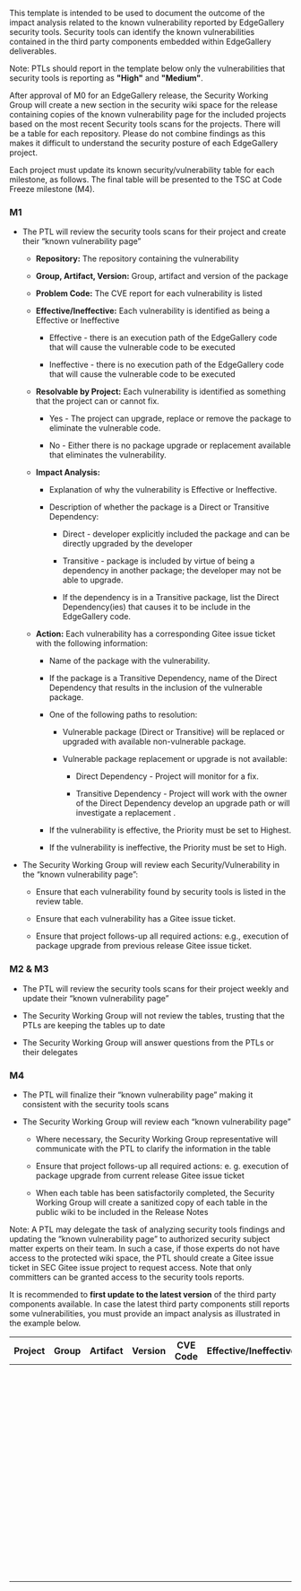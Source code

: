 This template is intended to be used to document the outcome of the impact analysis related to the known vulnerability reported by EdgeGallery security tools. Security tools can identify the known vulnerabilities contained in the third party components embedded within EdgeGallery deliverables.

Note: PTLs should report in the template below only the vulnerabilities that security tools is reporting as **"High"** and **"Medium"**.

After approval of M0 for an EdgeGallery release, the Security Working Group will create a new section in the security wiki space for the release containing copies of the known vulnerability page for the included projects based on the most recent Security tools scans for the projects. There will be a table for each repository. Please do not combine findings as this makes it difficult to understand the security posture of each EdgeGallery project.

Each project must update its known security/vulnerability table for each milestone, as follows. The final table will be presented to the TSC at Code Freeze milestone (M4).

### M1

*   The PTL will review the security tools scans for their project and create their “known vulnerability page”

    *   **Repository:** The repository containing the vulnerability

    *   **Group, Artifact, Version:** Group, artifact and version of the package

    *   **Problem Code:** The CVE report for each vulnerability is listed

    *   **Effective/Ineffective:** Each vulnerability is identified as being a Effective or Ineffective

        *   Effective - there is an execution path of the EdgeGallery code that will cause the vulnerable code to be executed

        *   Ineffective - there is no execution path of the EdgeGallery code that will cause the vulnerable code to be executed

    *   **Resolvable by Project:** Each vulnerability is identified as something that the project can or cannot fix.

        *   Yes - The project can upgrade, replace or remove the package to eliminate the vulnerable code.

        *   No - Either there is no package upgrade or replacement available that eliminates the vulnerability.

    *   **Impact Analysis:**

        *   Explanation of why the vulnerability is Effective or Ineffective.

        *   Description of whether the package is a Direct or Transitive Dependency:

            *   Direct - developer explicitly included the package and can be directly upgraded by the developer

            *   Transitive - package is included by virtue of being a dependency in another package; the developer may not be able to upgrade.

            *   If the dependency is in a Transitive package, list the Direct Dependency(ies) that causes it to be include in the EdgeGallery code.

    *   **Action:** Each vulnerability has a corresponding Gitee issue ticket with the following information:

        *   Name of the package with the vulnerability.

        *   If the package is a Transitive Dependency, name of the Direct Dependency that results in the inclusion of the vulnerable package.

        *   One of the following paths to resolution:

            *   Vulnerable package (Direct or Transitive) will be replaced or upgraded with available non-vulnerable package.

            *   Vulnerable package replacement or upgrade is not available:

                *   Direct Dependency - Project will monitor for a fix.

                *   Transitive Dependency - Project will work with the owner of the Direct Dependency develop an upgrade path or will investigate a replacement .

        *   If the vulnerability is effective, the Priority must be set to Highest.

        *   If the vulnerability is ineffective, the Priority must be set to High.

*   The Security Working Group will review each Security/Vulnerability in the “known vulnerability page”:

    *   Ensure that each vulnerability found by security tools is listed in the review table.

    *   Ensure that each vulnerability has a Gitee issue ticket.

    *   Ensure that project follows-up all required actions: e.g., execution of package upgrade from previous release Gitee issue ticket. 

### M2 & M3

*   The PTL will review the security tools scans for their project weekly and update their “known vulnerability page”

*   The Security Working Group will not review the tables, trusting that the PTLs are keeping the tables up to date

*   The Security Working Group will answer questions from the PTLs or their delegates

### M4

*   The PTL will finalize their “known vulnerability page” making it consistent with the security tools scans

*   The Security Working Group will review each “known vulnerability page”

    *   Where necessary, the Security Working Group representative will communicate with the PTL to clarify the information in the table

    *   Ensure that project follows-up all required actions: e. g. execution of package upgrade from current release Gitee issue ticket

    *   When each table has been satisfactorily completed, the Security Working Group will create a sanitized copy of each table in the public wiki to be included in the Release Notes

Note: A PTL may delegate the task of analyzing security tools findings and updating the “known vulnerability page” to authorized security subject matter experts on their team. In such a case, if those experts do not have access to the protected wiki space, the PTL should create a Gitee issue ticket in SEC Gitee issue project to request access. Note that only committers can be granted access to the security tools reports.

It is recommended to **first update to the latest version** of the third party components available. In case the latest third party components still reports some vulnerabilities, you must provide an impact analysis as illustrated in the example below.

| **Project** | **Group** | **Artifact** | **Version** | **CVE Code** | **Effective/Ineffective** | **Resolvable by Project** | **Impact Analysis**                                          | **Action**                                                   |
| ----------- | --------- | ------------ | ----------- | ------------ | ------------------------- | ------------------------- | ------------------------------------------------------------ | ------------------------------------------------------------ |
|             |           |              |             |              |                           | Y/N                       | Add the explanation why the vulnerable code is never executed when the code in this component executes | Gitee issue link<br><br>In the Gitee issue ticket, explain findings and action plan<br><br>Add the labels "Security" and the targeted release |